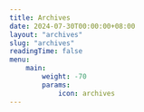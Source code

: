```yaml
---
title: Archives
date: 2024-07-30T00:00:00+08:00
layout: "archives"
slug: "archives"
readingTime: false
menu:
    main:
        weight: -70
        params: 
            icon: archives
---
```

